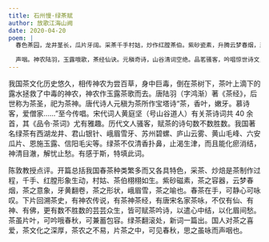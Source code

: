 ```yaml
---
title: 石州慢·绿茶赋
author: 放歌江海山阙
date: 2020-04-20
poem: |
  春色茶园，龙井茎长，瓜片牙阔。采茶千手村姑，炒作红膛茶伯。紫砂瓷素，升腾云梦春烟，牙黄翻卷峨眉雪。玉盏毛峰来，咏三春时节。

  声咽。神农陆羽，玉露哦歌，茶经仙诀。元稹奇诗，山谷清词空绝。品茗骚客，吟唱惊世诗文，随风飘散心中结。一叶吟春秋，绿茶翻新阙。
---
```


我国茶文化历史悠久，相传神农为尝百草，身中巨毒，倒在茶树下，茶叶上滴下的露水拯救了中毒的神农，神农作玉露茶歌而去。唐陆羽（字鸿渐）著《茶经》，后世称为茶圣，祀为茶神。唐代诗人元稹为茶所作宝塔诗“茶，香叶，嫩牙。慕诗客，爱僧家……”至今传唱。宋代词人黄庭坚（号山谷道人）有关茶诗词共 40 余首，其《品令·茶词》尤有雅趣。历代文人骚客，赋茶的诗句数不数胜数。我国著名绿茶有西湖龙井、君山银针、峨眉雪牙、苏州碧螺、庐山云雾、黄山毛峰、六安瓜片、恩施玉露、信阳毛尖等。绿茶不仅清香扑鼻，止渴生津，而且能化瘀消结，神清目澈，解忧止愁。有感于斯，特填此词。

陈敦教授点评。开篇总括我国春茶种类繁多而又各具特色，采茶、炒焙是茶制作过程，千手、红膛形象生动，村姑、茶伯栩栩如生。紫砂磁素，茶之容器，云梦春烟，茶之意象，牙黄翻卷，茶之形状，峨眉雪，茶之喻也。春茶在手，可静心可咏叹。下片回溯茶史，有神农传说，有茶神茶经，有唐宋名家茶咏，不仅有仙、有神、有佛，更有数不胜数的芸芸众生，皆可赋茶吟诗，以遣心中结，以化眉间愁。茶虽片叶，可吟哦春秋，可兼蓄包容。绿茶翻滚处，新词一篇出。国人对茶之喜爱，茶文化之深厚，茶农之不易，片茶之中，可见春秋，思之虽咏而声咽也。
